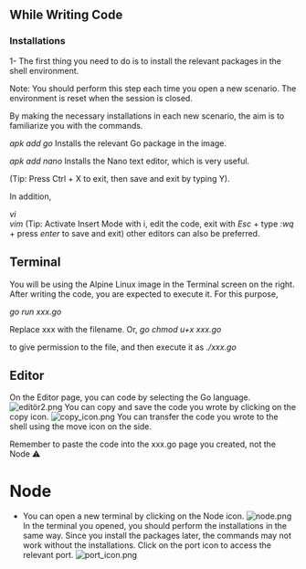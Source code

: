 ## While Writing Code

### Installations
1- The first thing you need to do is to install the relevant packages in the shell environment.

Note: You should perform this step each time you open a new scenario. The environment is reset when the session is closed.

By making the necessary installations in each new scenario, the aim is to familiarize you with the commands.

*apk add go*    Installs the relevant Go package in the image.

*apk add nano*  Installs the Nano text editor, which is very useful.

(Tip: Press Ctrl + X to exit, then save and exit by typing Y).


In addition,

*vi*  
*vim*
(Tip: Activate Insert Mode with i, edit the code, exit with *Esc* + type *:wq* + press *enter* to save and exit)
other editors can also be preferred.

## Terminal

You will be using the Alpine Linux image in the Terminal screen on the right.
After writing the code, you are expected to execute it. For this purpose,

*go run xxx.go*

Replace xxx with the filename.
Or,
*go chmod u+x xxx.go*

to give permission to the file, and then execute it
 as *./xxx.go*


## Editor

On the Editor page, you can code by selecting the Go language.
![editör2.png](https://gitlab.bulutbilisimciler.com/bb-public/scenarios/-/raw/master/go/Assets/editor2.PNG)
You can copy and save the code you wrote by clicking on the copy icon.
![copy_icon.png](https://gitlab.bulutbilisimciler.com/bb-public/scenarios/-/raw/master/go/Assets/copy_icon.PNG)
You can transfer the code you wrote to the shell using the move icon on the side.

Remember to paste the code into the xxx.go page you created, not the Node ⚠️

# Node 

+ You can open a new terminal by clicking on the Node icon.
![node.png](https://gitlab.bulutbilisimciler.com/bb-public/scenarios/-/raw/master/go/Assets/node.PNG)
In the terminal you opened, you should perform the installations in the same way.
Since you install the packages later, the commands may not work without the installations.
Click on the port icon to access the relevant port.
![port_icon.png](https://gitlab.bulutbilisimciler.com/bb-public/scenarios/-/raw/master/go/Assets/go_port_icon.PNG)
